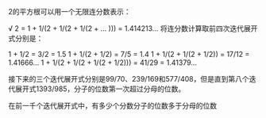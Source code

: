 2的平方根可以用一个无限连分数表示：

√ 2 = 1 + 1/(2 + 1/(2 + 1/(2 + … ))) = 1.414213…
将连分数计算取前四次迭代展开式分别是：

1 + 1/2 = 3/2 = 1.5
1 + 1/(2 + 1/2) = 7/5 = 1.4
1 + 1/(2 + 1/(2 + 1/2)) = 17/12 = 1.41666…
1 + 1/(2 + 1/(2 + 1/(2 + 1/2))) = 41/29 = 1.41379…

接下来的三个迭代展开式分别是99/70、239/169和577/408，但是直到第八个迭代展开式1393/985，分子的位数第一次超过分母的位数。

在前一千个迭代展开式中，有多少个分数分子的位数多于分母的位数